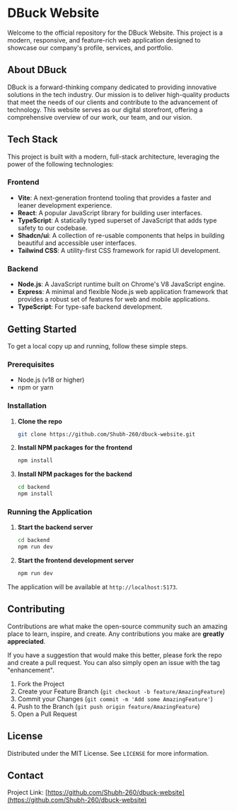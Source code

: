 # DBuck Website

Welcome to the official repository for the DBuck Website. This project is a modern, responsive, and feature-rich web application designed to showcase our company's profile, services, and portfolio.

## About DBuck

DBuck is a forward-thinking company dedicated to providing innovative solutions in the tech industry. Our mission is to deliver high-quality products that meet the needs of our clients and contribute to the advancement of technology. This website serves as our digital storefront, offering a comprehensive overview of our work, our team, and our vision.

## Tech Stack

This project is built with a modern, full-stack architecture, leveraging the power of the following technologies:

### Frontend

*   **Vite**: A next-generation frontend tooling that provides a faster and leaner development experience.
*   **React**: A popular JavaScript library for building user interfaces.
*   **TypeScript**: A statically typed superset of JavaScript that adds type safety to our codebase.
*   **Shadcn/ui**: A collection of re-usable components that helps in building beautiful and accessible user interfaces.
*   **Tailwind CSS**: A utility-first CSS framework for rapid UI development.

### Backend

*   **Node.js**: A JavaScript runtime built on Chrome's V8 JavaScript engine.
*   **Express**: A minimal and flexible Node.js web application framework that provides a robust set of features for web and mobile applications.
*   **TypeScript**: For type-safe backend development.

## Getting Started

To get a local copy up and running, follow these simple steps.

### Prerequisites

*   Node.js (v18 or higher)
*   npm or yarn

### Installation

1.  **Clone the repo**
    ```sh
    git clone https://github.com/Shubh-260/dbuck-website.git
    ```
2.  **Install NPM packages for the frontend**
    ```sh
    npm install
    ```
3.  **Install NPM packages for the backend**
    ```sh
    cd backend
    npm install
    ```

### Running the Application

1.  **Start the backend server**
    ```sh
    cd backend
    npm run dev
    ```
2.  **Start the frontend development server**
    ```sh
    npm run dev
    ```

The application will be available at `http://localhost:5173`.

## Contributing

Contributions are what make the open-source community such an amazing place to learn, inspire, and create. Any contributions you make are **greatly appreciated**.

If you have a suggestion that would make this better, please fork the repo and create a pull request. You can also simply open an issue with the tag "enhancement".

1.  Fork the Project
2.  Create your Feature Branch (`git checkout -b feature/AmazingFeature`)
3.  Commit your Changes (`git commit -m 'Add some AmazingFeature'`)
4.  Push to the Branch (`git push origin feature/AmazingFeature`)
5.  Open a Pull Request

## License

Distributed under the MIT License. See `LICENSE` for more information.

## Contact

Project Link: [https://github.com/Shubh-260/dbuck-website](https://github.com/Shubh-260/dbuck-website)
